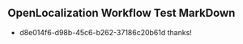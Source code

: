 ## OpenLocalization Workflow Test MarkDown
* d8e014f6-d98b-45c6-b262-37186c20b61d thanks!

<!--HONumber=Aug16_HO1-->


